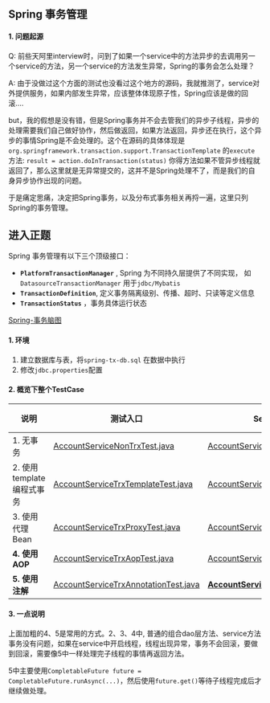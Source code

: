 ## Spring 事务管理

#### 1. 问题起源

Q: 前些天阿里interview时，问到了如果一个service中的方法异步的去调用另一个service的方法，另一个service的方法发生异常，Spring的事务会怎么处理？

A: 由于没做过这个方面的测试也没看过这个地方的源码，我就推测了，service对外提供服务，如果内部发生异常，应该整体体现原子性，Spring应该是做的回滚....

but，我的假想是没有错，但是Spring事务并不会去管我们的异步子线程，异步的处理需要我们自己做好协作，然后做返回，如果方法返回，异步还在执行，这个异步的事情Spring是不会处理的。这个在源码的具体体现是`org.springframework.transaction.support.TransactionTemplate` 的`execute`方法: `result = action.doInTransaction(status)` 你得方法如果不管异步线程就返回了，那么这里就是无异常提交的，这并不是Spring处理不了，而是我们的自身异步协作出现的问题。

于是痛定思痛，决定把Spring事务，以及分布式事务相关再捋一遍，这里只列Spring的事务管理。

## 进入正题

Spring 事务管理有以下三个顶级接口：

* **`PlatformTransactionManager`** , Spring 为不同持久层提供了不同实现， 如`DatasourceTransactionManager` 用于`jdbc/Mybatis`
* **`TransactionDefinition`**, 定义事务隔离级别、传播、超时、只读等定义信息
* **`TransactionStatus`** ，事务具体运行状态

[Spring-事务脑图](http://naotu.baidu.com/file/154be1061d262172842e578fd533f115?token=d05a38760c1bc6c6)

#### 1. 环境

1. 建立数据库与表，将`spring-tx-db.sql` 在数据中执行
2. 修改`jdbc.properties`配置

#### 2. 概览下整个TestCase

| 说明                 | 测试入口                                     | Service方法                                | spring配置文件                               |
| ------------------ | ---------------------------------------- | ---------------------------------------- | ---------------------------------------- |
| 1. 无事务             | [AccountServiceNonTrxTest.java](src/test/java/AccountServiceNonTrxTest.java) | [AccountServiceNonTrx.java](src/main/java/org/orh/service/AccountServiceNonTrx.java) | [beans-non-trx.xml](src/main/resources/META-INF/spring/beans-non-trx.xml) |
| 2. 使用template编程式事务 | [AccountServiceTrxTemplateTest.java](src/test/java/AccountServiceTrxTemplateTest.java) | [AccountServiceTrxTemplate.java](src/main/java/org/orh/service/AccountServiceTrxTemplate.java) | [beans-trx-template.xml](src/main/resources/META-INF/spring/beans-trx-template.xml) |
| 3. 使用代理Bean        | [AccountServiceTrxProxyTest.java](src/test/java/AccountServiceTrxProxyTest.java) | [AccountServiceTrxProxy.java](src/main/java/org/orh/service/AccountServiceTrxProxy.java) | [beans-trx-proxy.xml](src/main/resources/META-INF/spring/beans-trx-proxy.xml) |
| **4. 使用AOP**       | [AccountServiceTrxAopTest.java](src/test/java/AccountServiceTrxAopTest.java) | [AccountServiceTrxAop.java](src/main/java/org/orh/service/AccountServiceTrxAop.java) | [beans-trx-aop.xml](src/main/resources/META-INF/spring/beans-trx-aop.xml) |
| **5. 使用注解**        | [AccountServiceTrxAnnotationTest.java](src/test/java/AccountServiceTrxAnnotationTest.java) | [**AccountServiceTrxAnnotation.java**](src/main/java/org/orh/service/AccountServiceTrxAnnotation.java) | [beans-trx-annotation.xml](src/main/resources/META-INF/spring/beans-trx-annotation.xml) |

#### 3. 一点说明

上面加粗的4、5是常用的方式。2、3、4中, 普通的组合dao层方法、service方法事务没有问题，如果在service中开启线程，线程出现异常，事务不会回滚，要做到回滚，需要像5中一样处理完子线程的事情再返回方法。

5中主要使用`CompletableFuture future = CompletableFuture.runAsync(...)`，然后使用`future.get()`等待子线程完成后才继续做处理。